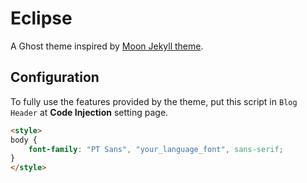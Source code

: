 # Eclipse

A Ghost theme inspired by [Moon Jekyll theme](https://taylantatli.github.io/Moon/).

## Configuration

To fully use the features provided by the theme, put this script in `Blog Header` at **Code Injection** setting page.

```html
<style>
body {
    font-family: "PT Sans", "your_language_font", sans-serif;
}
</style>
```

